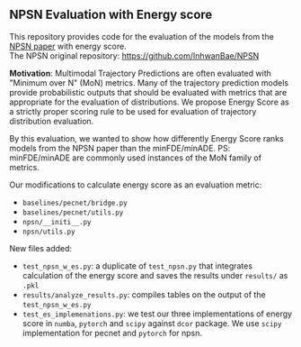 ## NPSN Evaluation with Energy score

This repository provides code for the evaluation of the models from the [NPSN paper](https://inhwanbae.github.io/publication/npsn/) with energy score. <br>
The NPSN original repository: https://github.com/InhwanBae/NPSN

**Motivation**: Multimodal Trajectory Predictions are often evaluated with "Minimum over N" (MoN) metrics. 
Many of the trajectory prediction models provide probabilistic outputs that should be evaluated with metrics that are appropriate for the evaluation of distributions.
We propose Energy Score as a strictly proper scoring rule to be used for evaluation of trajectory distribution evaluation.

By this evaluation, we wanted to show how differently Energy Score ranks models from the NPSN paper than the minFDE/minADE.
PS: minFDE/minADE are commonly used instances of the MoN family of metrics.



Our modifications to calculate energy score as an evaluation metric:
- `baselines/pecnet/bridge.py`
- `baselines/pecnet/utils.py`
- `npsn/__initi__.py`
- `npsn/utils.py`


New files added:
- `test_npsn_w_es.py`: a duplicate of `test_npsn.py` that integrates calculation of the energy score and saves the results under `results/` as `.pkl`
- `results/analyze_results.py`: compiles tables on the output of the `test_npsn_w_es.py`
- `test_es_implemenations.py`: we test our three implementations of energy score in `numba`, `pytorch` and `scipy` against `dcor` package. We use `scipy` implementation for pecnet and `pytorch` for npsn.

